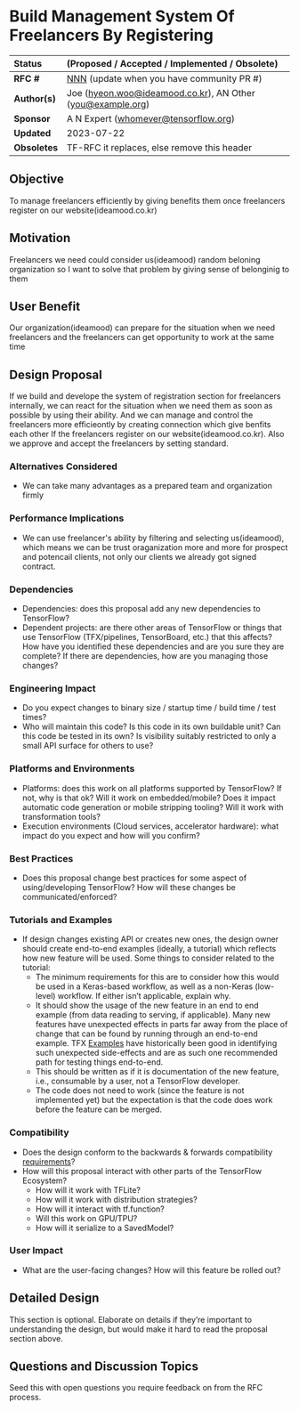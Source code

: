 # Build Management System Of Freelancers By Registering 

| Status        | (Proposed / Accepted / Implemented / Obsolete)       |
:-------------- |:---------------------------------------------------- |
| **RFC #**     | [NNN](https://github.com/tensorflow/community/pull/NNN) (update when you have community PR #)|
| **Author(s)** | Joe (hyeon.woo@ideamood.co.kr), AN Other (you@example.org) |
| **Sponsor**   | A N Expert (whomever@tensorflow.org)                 |
| **Updated**   | 2023-07-22                                           |
| **Obsoletes** | TF-RFC it replaces, else remove this header          |

## Objective
To manage freelancers efficiently by giving benefits them once freelancers register on our website(ideamood.co.kr)

## Motivation
Freelancers we need could consider us(ideamood) random beloning organization so I want to solve that problem by giving sense of belonginig to them

## User Benefit
Our organization(ideamood) can prepare for the situation when we need freelancers and the freelancers can get opportunity to work at the same time

## Design Proposal
If we build and develope the system of registration section for freelancers internally, we can react for the situation when we need them as soon as possible by using their ability.
And we can manage and control the freelancers more efficieontly by creating connection which give benfits each other If the freelancers register on our website(ideamood.co.kr).
Also we approve and accept the freelancers by setting standard.

### Alternatives Considered
* We can take many advantages as a prepared team and organization firmly

### Performance Implications
* We can use freelancer's ability by filtering and selecting us(ideamood), which means we can be trust oraganization more and more for prospect and potencail clients, not only our clients we already got signed contract.

### Dependencies
* Dependencies: does this proposal add any new dependencies to TensorFlow?
* Dependent projects: are there other areas of TensorFlow or things that use TensorFlow (TFX/pipelines, TensorBoard, etc.) that this affects? How have you identified these dependencies and are you sure they are complete? If there are dependencies, how are you managing those changes?

### Engineering Impact
* Do you expect changes to binary size / startup time / build time / test times?
* Who will maintain this code? Is this code in its own buildable unit? Can this code be tested in its own? Is visibility suitably restricted to only a small API surface for others to use?

### Platforms and Environments
* Platforms: does this work on all platforms supported by TensorFlow? If not, why is that ok? Will it work on embedded/mobile? Does it impact automatic code generation or mobile stripping tooling? Will it work with transformation tools?
* Execution environments (Cloud services, accelerator hardware): what impact do you expect and how will you confirm?

### Best Practices
* Does this proposal change best practices for some aspect of using/developing TensorFlow? How will these changes be communicated/enforced?

### Tutorials and Examples
* If design changes existing API or creates new ones, the design owner should create end-to-end examples (ideally, a tutorial) which reflects how new feature will be used. Some things to consider related to the tutorial:
    - The minimum requirements for this are to consider how this would be used in a Keras-based workflow, as well as a non-Keras (low-level) workflow. If either isn’t applicable, explain why.
    - It should show the usage of the new feature in an end to end example (from data reading to serving, if applicable). Many new features have unexpected effects in parts far away from the place of change that can be found by running through an end-to-end example. TFX [Examples](https://github.com/tensorflow/tfx/tree/master/tfx/examples) have historically been good in identifying such unexpected side-effects and are as such one recommended path for testing things end-to-end.
    - This should be written as if it is documentation of the new feature, i.e., consumable by a user, not a TensorFlow developer. 
    - The code does not need to work (since the feature is not implemented yet) but the expectation is that the code does work before the feature can be merged. 

### Compatibility
* Does the design conform to the backwards & forwards compatibility [requirements](https://www.tensorflow.org/programmers_guide/version_compat)?
* How will this proposal interact with other parts of the TensorFlow Ecosystem?
    - How will it work with TFLite?
    - How will it work with distribution strategies?
    - How will it interact with tf.function?
    - Will this work on GPU/TPU?
    - How will it serialize to a SavedModel?

### User Impact
* What are the user-facing changes? How will this feature be rolled out?

## Detailed Design

This section is optional. Elaborate on details if they’re important to
understanding the design, but would make it hard to read the proposal section
above.

## Questions and Discussion Topics

Seed this with open questions you require feedback on from the RFC process.
